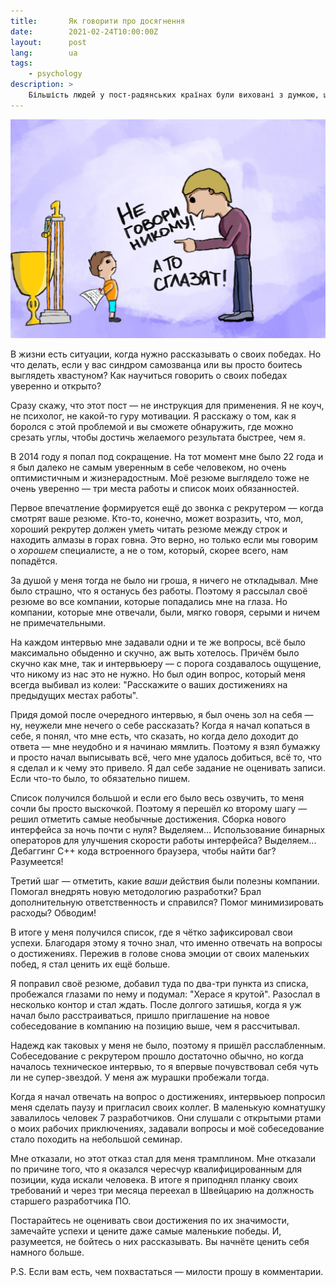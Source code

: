 ```yaml
---
title:       Як говорити про досягнення
date:        2021-02-24T10:00:00Z
layout:      post
lang:        ua
tags:
    - psychology
description: >
    Більшість людей у пост-радянських країнах були виховані з думкою, що казати про досягнення, це безгузді хвастощі. Це в свою чергу призводить до знецінення досягнень. Тут я розмірковую, як з цим боротися.
---
```


![](/img/posts/012/1.png)

В жизни есть ситуации, когда нужно рассказывать о своих победах. Но что делать,
если у вас синдром самозванца или вы просто боитесь выглядеть хвастуном? Как
научиться говорить о своих победах уверенно и открыто?

Сразу скажу, что этот пост — не инструкция для применения. Я не коуч, не
психолог, не какой-то гуру мотивации. Я расскажу о том, как я боролся с этой
проблемой и вы сможете обнаружить, где можно срезать углы, чтобы достичь
желаемого результата быстрее, чем я.

В 2014 году я попал под сокращение. На тот момент мне было 22 года и я был
далеко не самым уверенным в себе человеком, но очень оптимистичным и
жизнерадостным. Моё резюме выглядело тоже не очень уверенно — три места работы
и список моих обязанностей.

Первое впечатление формируется ещё до звонка с рекрутером — когда смотрят ваше
резюме. Кто-то, конечно, может возразить, что, мол, хороший рекрутер должен
уметь читать резюме между строк и находить алмазы в горах говна. Это верно, но
только если мы говорим о *хорошем* специалисте, а не о том, который, скорее
всего, нам попадётся.

За душой у меня тогда не было ни гроша, я ничего не откладывал. Мне было
страшно, что я останусь без работы. Поэтому я рассылал своё резюме во все
компании, которые попадались мне на глаза. Но компании, которые мне отвечали,
были, мягко говоря, серыми и ничем не примечательными.

На каждом интервью мне задавали одни и те же вопросы, всё было максимально
обыденно и скучно, аж выть хотелось. Причём было скучно как мне, так и
интервьюеру — с порога создавалось ощущение, что никому из нас это не нужно. Но
был один вопрос, который меня всегда выбивал из колеи: "Расскажите о ваших
достижениях на предыдущих местах работы".

Придя домой после очередного интервью, я был очень зол на себя — ну, неужели
мне нечего о себе рассказать? Когда я начал копаться в себе, я понял, что мне
есть, что сказать, но когда дело доходит до ответа — мне неудобно и я начинаю
мямлить. Поэтому я взял бумажку и просто начал выписывать всё, чего мне удалось
добиться, всё то, что я сделал и к чему это привело. Я дал себе задание не
оценивать записи. Если что-то было, то обязательно пишем.

Список получился большой и если его было весь озвучить, то меня сочли бы просто
выскочкой. Поэтому я перешёл ко второму шагу — решил отметить самые необычные
достижения. Сборка нового интерфейса за ночь почти с нуля? Выделяем...
Использование бинарных операторов для улучшения скорости работы интерфейса?
Выделяем... Дебаггинг С++ кода встроенного браузера, чтобы найти баг?
Разумеется!

Третий шаг — отметить, какие *ваши* действия были полезны компании. Помогал
внедрять новую методологию разработки? Брал дополнительную ответственность и
справился? Помог минимизировать расходы? Обводим!

В итоге у меня получился список, где я чётко зафиксировал свои успехи.
Благодаря этому я точно знал, что именно отвечать на вопросы о достижениях.
Пережив в голове снова эмоции от своих маленьких побед, я стал ценить их ещё
больше.

Я поправил своё резюме, добавил туда по два-три пункта из списка, пробежался
глазами по нему и подумал: "Херасе я крутой". Разослал в несколько контор и
стал ждать. После долгого затишья, когда я уж начал было расстраиваться, пришло
приглашение на новое собеседование в компанию на позицию выше, чем я
рассчитывал.

Надежд как таковых у меня не было, поэтому я пришёл расслабленным.
Собеседование с рекрутером прошло достаточно обычно, но когда началось
техническое интервью, то я впервые почувствовал себя чуть ли не супер-звездой.
У меня аж мурашки пробежали тогда.

Когда я начал отвечать на вопрос о достижениях, интервьюер попросил меня
сделать паузу и пригласил своих коллег. В маленькую комнатушку завалилось
человек 7 разработчиков. Они слушали с открытыми ртами о моих рабочих
приключениях, задавали вопросы и моё собеседование стало походить на небольшой
семинар.

Мне отказали, но этот отказ стал для меня трамплином. Мне отказали по причине
того, что я оказался чересчур квалифицированным для позиции, куда искали
человека. В итоге я приподнял планку своих требований и через три месяца
переехал в Швейцарию на должность старшего разработчика ПО.

Постарайтесь не оценивать свои достижения по их значимости, замечайте успехи и
цените даже самые маленькие победы. И, разумеется, не бойтесь о них
рассказывать. Вы начнёте ценить себя намного больше.

P.S. Если вам есть, чем похвастаться — милости прошу в комментарии.
